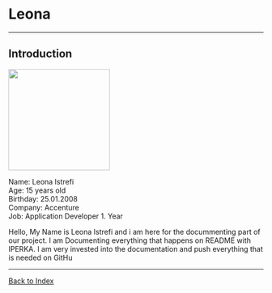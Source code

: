 # Leona

<hr>

## Introduction
<img src="https://github.com/Fabiano2007/TicTacToe-Project/assets/142780434/a332b429-c83b-4d59-93c3-00db52ae6783" width="200">

Name: Leona Istrefi
<br>
Age: 15 years old 
<br>
Birthday: 25.01.2008
<br>
Company: Accenture
<br>
Job: Application Developer 1. Year 

<p> Hello, My Name is Leona Istrefi and i am here for the docummenting part of our project. I am Documenting everything that happens on README with IPERKA. I am very invested into the documentation and push everything that is needed on GitHu </p>

<hr>

[Back to Index](README.md)
